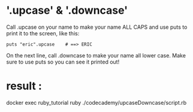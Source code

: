# '.upcase' & '.downcase'
Call .upcase on your name to make your name ALL CAPS and use puts to print it to the screen, like this:

```
puts "eric".upcase    # ==> ERIC
```

On the next line, call .downcase to make your name all lower case. Make sure to use puts so you can see it printed out!

# result : 
docker exec ruby_tutorial ruby ./codecademy/upcaseDowncase/script.rb